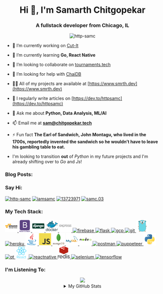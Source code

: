 <h1 align="center">Hi 👋, I'm Samarth Chitgopekar</h1>
<h3 align="center">A fullstack developer from Chicago, IL</h3>

<p align="center"> <img src="https://komarev.com/ghpvc/?username=http-samc&label=Profile%20views&color=0e75b6&style=flat" alt="http-samc" /> </p>

- 🔭 I’m currently working on [Cut-It](https://cutit.cards)

- 🌱 I’m currently learning **Go, React Native**

- 👯 I’m looking to collaborate on [tournaments.tech](http://tournaments.tech)

- 🤝 I’m looking for help with [ChaiDB](https://github.com/http-samc/chaidb)

- 👨‍💻 All of my projects are available at [https://www.smrth.dev](https://www.smrth.dev)

- 📝 I regularly write articles on [https://dev.to/httpsamc](https://dev.to/httpsamc)

- 💬 Ask me about **Python, Data Analysis, ML/AI**

- 📫 Email me at **sam@chitgopekar.tech**

- ⚡ Fun fact **The Earl of Sandwich, John Montagu, who lived in the 1700s, reportedly invented the sandwich so he wouldn’t have to leave his gambling table to eat.**

- I'm looking to transition **out** of *Python* in my future projects and I'm already shifting over to *Go* and *Js*!

### Blog Posts:
<!-- BLOG-POST-LIST:START -->
<!-- BLOG-POST-LIST:END -->

<h3 align="left">Say Hi:</h3>
<p align="left">
<a href="https://dev.to/http-samc" target="blank"><img align="center" src="https://cdn.jsdelivr.net/npm/simple-icons@3.0.1/icons/dev-dot-to.svg" alt="http-samc" height="30" width="40" /></a>
<a href="https://linkedin.com/in/iamsamc" target="blank"><img align="center" src="https://raw.githubusercontent.com/rahuldkjain/github-profile-readme-generator/master/src/images/icons/Social/linked-in-alt.svg" alt="iamsamc" height="30" width="40" /></a>
<a href="https://stackoverflow.com/users/13723971" target="blank"><img align="center" src="https://raw.githubusercontent.com/rahuldkjain/github-profile-readme-generator/master/src/images/icons/Social/stack-overflow.svg" alt="13723971" height="30" width="40" /></a>
<a href="https://instagram.com/samc.03" target="blank"><img align="center" src="https://raw.githubusercontent.com/rahuldkjain/github-profile-readme-generator/master/src/images/icons/Social/instagram.svg" alt="samc.03" height="30" width="40" /></a>
</p>

<h3 align="left">My Tech Stack:</h3>
<p align="left"> <a href="https://aws.amazon.com" target="_blank"> <img src="https://raw.githubusercontent.com/devicons/devicon/master/icons/amazonwebservices/amazonwebservices-original-wordmark.svg" alt="aws" width="40" height="40"/> </a> <a href="https://getbootstrap.com" target="_blank"> <img src="https://raw.githubusercontent.com/devicons/devicon/master/icons/bootstrap/bootstrap-plain-wordmark.svg" alt="bootstrap" width="40" height="40"/> </a> <a href="https://www.djangoproject.com/" target="_blank"> <img src="https://raw.githubusercontent.com/devicons/devicon/master/icons/django/django-original.svg" alt="django" width="40" height="40"/> </a> <a href="https://www.docker.com/" target="_blank"> <img src="https://raw.githubusercontent.com/devicons/devicon/master/icons/docker/docker-original-wordmark.svg" alt="docker" width="40" height="40"/> </a> <a href="https://expressjs.com" target="_blank"> <img src="https://raw.githubusercontent.com/devicons/devicon/master/icons/express/express-original-wordmark.svg" alt="express" width="40" height="40"/> </a> <a href="https://firebase.google.com/" target="_blank"> <img src="https://www.vectorlogo.zone/logos/firebase/firebase-icon.svg" alt="firebase" width="40" height="40"/> </a> <a href="https://flask.palletsprojects.com/" target="_blank"> <img src="https://www.vectorlogo.zone/logos/pocoo_flask/pocoo_flask-icon.svg" alt="flask" width="40" height="40"/> </a> <a href="https://cloud.google.com" target="_blank"> <img src="https://www.vectorlogo.zone/logos/google_cloud/google_cloud-icon.svg" alt="gcp" width="40" height="40"/> </a> <a href="https://git-scm.com/" target="_blank"> <img src="https://www.vectorlogo.zone/logos/git-scm/git-scm-icon.svg" alt="git" width="40" height="40"/> </a> <a href="https://golang.org" target="_blank"> <img src="https://raw.githubusercontent.com/devicons/devicon/master/icons/go/go-original.svg" alt="go" width="40" height="40"/> </a> <a href="https://heroku.com" target="_blank"> <img src="https://www.vectorlogo.zone/logos/heroku/heroku-icon.svg" alt="heroku" width="40" height="40"/> </a> <a href="https://www.java.com" target="_blank"> <img src="https://raw.githubusercontent.com/devicons/devicon/master/icons/java/java-original.svg" alt="java" width="40" height="40"/> </a> <a href="https://developer.mozilla.org/en-US/docs/Web/JavaScript" target="_blank"> <img src="https://raw.githubusercontent.com/devicons/devicon/master/icons/javascript/javascript-original.svg" alt="javascript" width="40" height="40"/> </a> <a href="https://www.mongodb.com/" target="_blank"> <img src="https://raw.githubusercontent.com/devicons/devicon/master/icons/mongodb/mongodb-original-wordmark.svg" alt="mongodb" width="40" height="40"/> </a> <a href="https://www.mysql.com/" target="_blank"> <img src="https://raw.githubusercontent.com/devicons/devicon/master/icons/mysql/mysql-original-wordmark.svg" alt="mysql" width="40" height="40"/> </a> <a href="https://nodejs.org" target="_blank"> <img src="https://raw.githubusercontent.com/devicons/devicon/master/icons/nodejs/nodejs-original-wordmark.svg" alt="nodejs" width="40" height="40"/> </a> <a href="https://postman.com" target="_blank"> <img src="https://www.vectorlogo.zone/logos/getpostman/getpostman-icon.svg" alt="postman" width="40" height="40"/> </a> <a href="https://github.com/puppeteer/puppeteer" target="_blank"> <img src="https://www.vectorlogo.zone/logos/pptrdev/pptrdev-official.svg" alt="puppeteer" width="40" height="40"/> </a> <a href="https://www.python.org" target="_blank"> <img src="https://raw.githubusercontent.com/devicons/devicon/master/icons/python/python-original.svg" alt="python" width="40" height="40"/> </a> <a href="https://www.qt.io/" target="_blank"> <img src="https://upload.wikimedia.org/wikipedia/commons/0/0b/Qt_logo_2016.svg" alt="qt" width="40" height="40"/> </a> <a href="https://reactjs.org/" target="_blank"> <img src="https://raw.githubusercontent.com/devicons/devicon/master/icons/react/react-original-wordmark.svg" alt="react" width="40" height="40"/> </a> <a href="https://reactnative.dev/" target="_blank"> <img src="https://reactnative.dev/img/header_logo.svg" alt="reactnative" width="40" height="40"/> </a> <a href="https://redis.io" target="_blank"> <img src="https://raw.githubusercontent.com/devicons/devicon/master/icons/redis/redis-original-wordmark.svg" alt="redis" width="40" height="40"/> </a> <a href="https://www.selenium.dev" target="_blank"> <img src="https://raw.githubusercontent.com/detain/svg-logos/780f25886640cef088af994181646db2f6b1a3f8/svg/selenium-logo.svg" alt="selenium" width="40" height="40"/> </a> <a href="https://www.tensorflow.org" target="_blank"> <img src="https://www.vectorlogo.zone/logos/tensorflow/tensorflow-icon.svg" alt="tensorflow" width="40" height="40"/> </a> </p>

### I'm Listening To:
<div align="center">
<img src="https://spotify-github-profile.vercel.app/api/view?uid=samarthchitgopekar2004&cover_image=true&theme=novatorem">
</div>

<details>
<summary align="center">My GitHub Stats</summary>
<div align="center">
<p><img align="center" src="https://github-readme-stats.vercel.app/api/top-langs?username=http-samc&show_icons=true&locale=en&layout=compact" alt="http-samc" /></p>

<p>&nbsp;<img align="center" src="https://github-readme-stats.vercel.app/api?username=http-samc&show_icons=true&locale=en" alt="http-samc" /></p>

<p><img align="center" src="https://github-readme-streak-stats.herokuapp.com/?user=http-samc&" alt="http-samc" /></p>
</div>
</details>